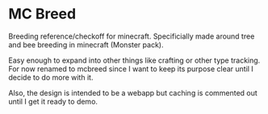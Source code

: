 MC Breed
========

Breeding reference/checkoff for minecraft. Specificially made around tree and bee breeding in minecraft (Monster pack).  

Easy enough to expand into other things like crafting or other type tracking. For now renamed to mcbreed since I want to keep its purpose clear until I decide to do more with it.

Also, the design is intended to be a webapp but caching is commented out until I get it ready to demo.
